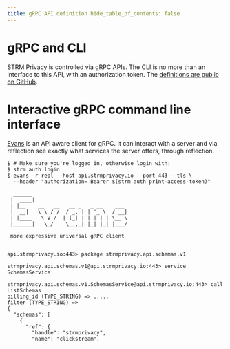 ```yaml
---
title: gRPC API definition hide_table_of_contents: false
---
```


# gRPC and CLI

STRM Privacy is controlled via gRPC APIs. The CLI is no more than an interface to this API, with an
authorization token. The [definitions are public on GitHub](https://github.com/strmprivacy/api-definitions).

# Interactive gRPC command line interface

[Evans](https://github.com/ktr0731/evans) is an API aware client for gRPC. It can interact with a server and via
reflection see exactly what services the server offers, through reflection.

    $ # Make sure you're logged in, otherwise login with:
    $ strm auth login
    $ evans -r repl --host api.strmprivacy.io --port 443 --tls \
      --header "authorization= Bearer $(strm auth print-access-token)"

      ______
     |  ____|
     | |__    __   __   __ _   _ __    ___
     |  __|   \ \ / /  / _. | | '_ \  / __|
     | |____   \ V /  | (_| | | | | | \__ \
     |______|   \_/    \__,_| |_| |_| |___/

     more expressive universal gRPC client


    api.strmprivacy.io:443> package strmprivacy.api.schemas.v1

    strmprivacy.api.schemas.v1@api.strmprivacy.io:443> service SchemasService

    strmprivacy.api.schemas.v1.SchemasService@api.strmprivacy.io:443> call ListSchemas
    billing_id (TYPE_STRING) => .....
    filter (TYPE_STRING) =>
    {
      "schemas": [
        {
          "ref": {
            "handle": "strmprivacy",
            "name": "clickstream",



